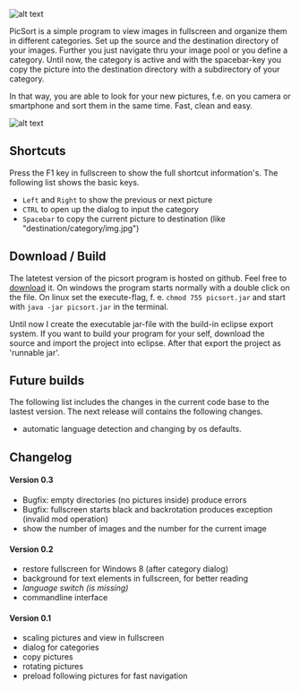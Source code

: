 ![alt text](https://31.media.tumblr.com/bb9e67b5816527cfbb1c13df221fd0c5/tumblr_inline_n2y0y7iVgi1r10owe.png "Logo")

PicSort is a simple program to view images in fullscreen and organize them in different categories. Set up the source and the destination directory of your images. Further you just navigate thru your image pool or you define a category. Until now, the category is active and with the spacebar-key you copy the picture into the destination directory with a subdirectory of your category.

In that way, you are able to look for your new pictures, f.e. on you camera or smartphone and sort them in the same time. Fast, clean and easy.

![alt text](http://abload.de/img/screen16srx.png "Sceenshot")

## Shortcuts ##

Press the F1 key in fullscreen to show the full shortcut information's. The following list shows the basic keys.

 - `Left` and `Right` to show the previous or next picture
 - `CTRL` to open up the dialog to input the category
 - `Spacebar` to copy the current picture to destination (like "destination/category/img.jpg")

## Download / Build ##

The latetest version of the picsort program is hosted on github. Feel free to [download](https://github.com/MilchReis/PicSort/raw/master/bin/picsort_0-3.jar "download-address") it. On windows the program starts normally with a double click on the file. On linux set the execute-flag, f. e. `chmod 755 picsort.jar` and start with `java -jar picsort.jar` in the terminal.

Until now I create the executable jar-file with the build-in eclipse export system. If you want to build your program for your self, download the source and import the project into eclipse. After that export the project as 'runnable jar'.

## Future builds ##
The following list includes the changes in the current code base to the lastest version. The next release will contains the following changes.

 - automatic language detection and changing by os defaults.

## Changelog ##

#### Version 0.3 ####

 - Bugfix: empty directories (no pictures inside) produce errors  
 - Bugfix: fullscreen starts black and backrotation produces exception (invalid mod operation)
 - show the number of images and the number for the current image

#### Version 0.2 ####

 - restore fullscreen for Windows 8 (after category dialog)
 - background for text elements in fullscreen, for better reading
 - *language switch (is missing)*
 - commandline interface

#### Version 0.1 ####

 - scaling pictures and view in fullscreen
 - dialog for categories
 - copy pictures
 - rotating pictures
 - preload following pictures for fast navigation

